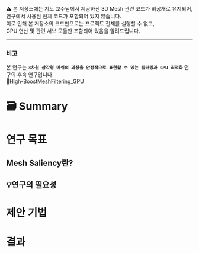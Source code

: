⚠️ 본 저장소에는 지도 교수님께서 제공하신 3D Mesh 관련 코드가 비공개로 유지되어,<br> 
연구에서 사용된 전체 코드가 포함되어 있지 않습니다. <br>
이로 인해 본 저장소의 코드만으로는 프로젝트 전체를 실행할 수 없고,<br>
GPU 연산 및 관련 서브 모듈만 포함되어 있음을 알려드립니다. <br>
<hr>

### 비고
본 연구는 **`3차원 삼각형 메쉬의 과장을 안정적으로 표현할 수 있는 필터링과 GPU 최적화`** 연구의 후속 연구입니다. <br>
🔗[High-BoostMeshFiltering_GPU](https://github.com/crocusia/High-BoostMeshFiltering_GPU) <br>

# 🗃️ Summary 


# 연구 목표

## Mesh Saliency란?

## 💡연구의 필요성

# 제안 기법

# 결과
